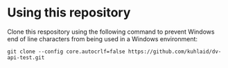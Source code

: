 # Using this repository 

Clone this respository using the following command to prevent Windows end of line characters from being used in a Windows environment:

`git clone --config core.autocrlf=false https://github.com/kuhlaid/dv-api-test.git`